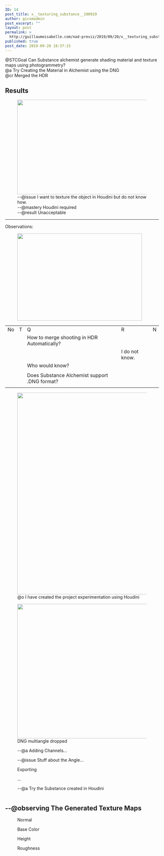 ```yaml
---
ID: 14
post_title: x__texturing_substance__190919
author: gicomadmin
post_excerpt: ""
layout: post
permalink: >
  http://guillaumeisabelle.com/nad-previz/2019/09/20/x__texturing_substance__190919/
published: true
post_date: 2019-09-20 18:37:15
---
```

<!-- wp:paragraph -->
<p> @STCGoal Can Substance alchemist generate shading material and texture maps using photogrammetry? <br>@a Try Creating the Material in Alchemist using the DNG<br>@cr Merged the HDR<br></p>
<!-- /wp:paragraph -->

<!-- wp:heading -->
<h2>Results</h2>
<!-- /wp:heading -->

<!-- wp:image {"id":53,"width":607,"height":310} -->
<figure class="wp-block-image is-resized"><img src="http://guillaumeisabelle.com/nad-previz/wp-content/uploads/sites/19/2019/09/image-12.png" alt="" class="wp-image-53" width="607" height="310"/><figcaption>--@issue I want to texture the object in Houdini but do not know how.<br>--@mastery Houdini required<br>--@result Unacceptable</figcaption></figure>
<!-- /wp:image -->

<!-- wp:separator -->
<hr class="wp-block-separator"/>
<!-- /wp:separator -->

<!-- wp:paragraph -->
<p>Observations: </p>
<!-- /wp:paragraph -->

<!-- wp:image {"id":20,"width":408,"height":286} -->
<figure class="wp-block-image is-resized"><img src="http://guillaumeisabelle.com/nad-previz/wp-content/uploads/sites/19/2019/09/image-2.png" alt="" class="wp-image-20" width="408" height="286"/></figure>
<!-- /wp:image -->

<!-- wp:table -->
<table class="wp-block-table"><tbody><tr><td>No</td><td>T</td><td>Q</td><td>R</td><td>N</td></tr><tr><td></td><td></td><td>How to merge shooting in HDR Automatically?</td><td></td><td></td></tr><tr><td></td><td></td><td></td><td>I do not know.</td><td></td></tr><tr><td></td><td></td><td>Who would know?</td><td></td><td></td></tr><tr><td></td><td></td><td></td><td></td><td></td></tr><tr><td></td><td></td><td>Does Substance Alchemist support .DNG format?</td><td></td><td></td></tr><tr><td></td><td></td><td></td><td></td><td></td></tr></tbody></table>
<!-- /wp:table -->

<!-- wp:image {"id":18,"width":489,"height":661,"linkDestination":"custom"} -->
<figure class="wp-block-image is-resized"><a href="https://www.google.com/search?q=create+project+using+houdini&amp;rlz=1C1CHBF_enCA851CA851&amp;oq=create+project+using+houdini&amp;aqs=chrome..69i57.3464j0j7&amp;sourceid=chrome&amp;ie=UTF-8" target="_blank" rel="noreferrer noopener"><img src="http://guillaumeisabelle.com/nad-previz/wp-content/uploads/sites/19/2019/09/image-1-757x1024.png" alt="" class="wp-image-18" width="489" height="661"/></a><figcaption>@o I have created the project experimentation using Houdini</figcaption></figure>
<!-- /wp:image -->

<!-- wp:image {"id":32,"width":680,"height":441} -->
<figure class="wp-block-image is-resized"><img src="http://guillaumeisabelle.com/nad-previz/wp-content/uploads/sites/19/2019/09/image-5-1024x664.png" alt="" class="wp-image-32" width="680" height="441"/><figcaption>DNG multiangle dropped</figcaption></figure>
<!-- /wp:image -->

<!-- wp:image {"id":34} -->
<figure class="wp-block-image"><img src="http://guillaumeisabelle.com/nad-previz/wp-content/uploads/sites/19/2019/09/image-6-321x1024.png" alt="" class="wp-image-34"/><figcaption>--@a Adding Channels...</figcaption></figure>
<!-- /wp:image -->

<!-- wp:image {"id":36} -->
<figure class="wp-block-image"><img src="http://guillaumeisabelle.com/nad-previz/wp-content/uploads/sites/19/2019/09/image-7.png" alt="" class="wp-image-36"/><figcaption>--@issue Stuff about the Angle...</figcaption></figure>
<!-- /wp:image -->

<!-- wp:image {"id":38} -->
<figure class="wp-block-image"><img src="http://guillaumeisabelle.com/nad-previz/wp-content/uploads/sites/19/2019/09/image-8-1024x942.png" alt="" class="wp-image-38"/><figcaption>Exporting<br></figcaption></figure>
<!-- /wp:image -->

<!-- wp:image {"id":40} -->
<figure class="wp-block-image"><img src="http://guillaumeisabelle.com/nad-previz/wp-content/uploads/sites/19/2019/09/image-9.png" alt="" class="wp-image-40"/><figcaption>...</figcaption></figure>
<!-- /wp:image -->

<!-- wp:image {"id":42} -->
<figure class="wp-block-image"><img src="http://guillaumeisabelle.com/nad-previz/wp-content/uploads/sites/19/2019/09/image-10-1024x483.png" alt="" class="wp-image-42"/><figcaption>--@a Try the Substance created in Houdini</figcaption></figure>
<!-- /wp:image -->

<!-- wp:image {"id":44} -->
<figure class="wp-block-image"><img src="http://guillaumeisabelle.com/nad-previz/wp-content/uploads/sites/19/2019/09/image-11-1024x411.png" alt="" class="wp-image-44"/></figure>
<!-- /wp:image -->

<!-- wp:heading -->
<h2>--@observing The Generated Texture Maps</h2>
<!-- /wp:heading -->

<!-- wp:image {"id":47} -->
<figure class="wp-block-image"><img src="http://guillaumeisabelle.com/nad-previz/wp-content/uploads/sites/19/2019/09/tex__x__texturing_substance__190919__01__first_try__substance_shop_Normal.png" alt="" class="wp-image-47"/><figcaption>Normal</figcaption></figure>
<!-- /wp:image -->

<!-- wp:image {"id":46} -->
<figure class="wp-block-image"><img src="http://guillaumeisabelle.com/nad-previz/wp-content/uploads/sites/19/2019/09/tex__x__texturing_substance__190919__01__first_try__substance_shop_Base-Color.png" alt="" class="wp-image-46"/><figcaption>Base Color</figcaption></figure>
<!-- /wp:image -->

<!-- wp:image {"id":48} -->
<figure class="wp-block-image"><img src="http://guillaumeisabelle.com/nad-previz/wp-content/uploads/sites/19/2019/09/tex__x__texturing_substance__190919__01__first_try__substance_shop_Height.png" alt="" class="wp-image-48"/><figcaption>Height</figcaption></figure>
<!-- /wp:image -->

<!-- wp:image {"id":51} -->
<figure class="wp-block-image"><img src="http://guillaumeisabelle.com/nad-previz/wp-content/uploads/sites/19/2019/09/tex__x__texturing_substance__190919__01__first_try__substance_shop_Roughness.png" alt="" class="wp-image-51"/><figcaption>Roughness</figcaption></figure>
<!-- /wp:image -->

<!-- wp:paragraph -->
<p></p>
<!-- /wp:paragraph -->